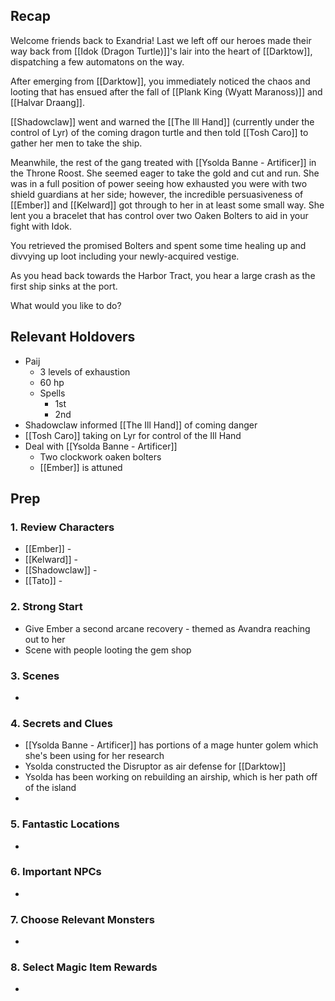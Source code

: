 
## Recap

Welcome friends back to Exandria! Last we left off our heroes made their way back from [[Idok (Dragon Turtle)]]'s lair into the heart of [[Darktow]], dispatching a few automatons on the way.

After emerging from [[Darktow]], you immediately noticed the chaos and looting that has ensued after the fall of [[Plank King (Wyatt Maranoss)]] and [[Halvar Draang]].

[[Shadowclaw]] went and warned the [[The Ill Hand]] (currently under the control of Lyr) of the coming dragon turtle and then told [[Tosh Caro]] to gather her men to take the ship.

Meanwhile, the rest of the gang treated with [[Ysolda Banne - Artificer]] in the Throne Roost. She seemed eager to take the gold and cut and run. She was in a full position of power seeing how exhausted you were with two shield guardians at her side; however, the incredible persuasiveness of [[Ember]] and [[Kelward]] got through to her in at least some small way. She lent you a bracelet that has control over two Oaken Bolters to aid in your fight with Idok.

You retrieved the promised Bolters and spent some time healing up and divvying up loot including your newly-acquired vestige.

As you head back towards the Harbor Tract, you hear a large crash as the first ship sinks at the port.

What would you like to do?

## Relevant Holdovers

* Paij
	* 3 levels of exhaustion
	* 60 hp
	* Spells
		* 1st
		* 2nd
* Shadowclaw informed [[The Ill Hand]] of coming danger
* [[Tosh Caro]] taking on Lyr for control of the Ill Hand
* Deal with [[Ysolda Banne - Artificer]]
	* Two clockwork oaken bolters
	* [[Ember]] is attuned

## Prep
### 1. Review Characters

* [[Ember]] - 
* [[Kelward]] -
* [[Shadowclaw]] - 
* [[Tato]] - 

### 2. Strong Start

* Give Ember a second arcane recovery - themed as Avandra reaching out to her
* Scene with people looting the gem shop

### 3. Scenes

* 

### 4. Secrets and Clues

* [[Ysolda Banne - Artificer]] has portions of a mage hunter golem which she's been using for her research
* Ysolda constructed the Disruptor as air defense for [[Darktow]]
* Ysolda has been working on rebuilding an airship, which is her path off of the island
* 

### 5. Fantastic Locations

* 

### 6. Important NPCs

* 

### 7. Choose Relevant Monsters

* 

### 8. Select Magic Item Rewards

* 
